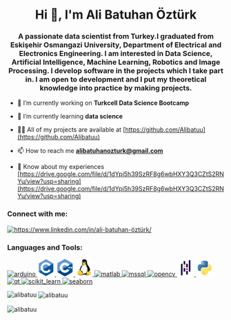 <h1 align="center">Hi 👋, I'm Ali Batuhan Öztürk</h1>
<h3 align="center">A passionate data scientist from Turkey.I graduated from Eskişehir Osmangazi
University, Department of Electrical and Electronics
Engineering. I am interested in Data Science, Artificial Intelligence, Machine Learning, Robotics and Image
Processing. I develop software in the projects which I take part in. I am open to development and I put my theoretical knowledge into practice by making
projects.</h3>

- 🔭 I’m currently working on **Turkcell Data Science Bootcamp**

- 🌱 I’m currently learning **data science**

- 👨‍💻 All of my projects are available at [https://github.com/Alibatuu](https://github.com/Alibatuu)

- 📫 How to reach me **alibatuhanozturk@gmail.com**

- 📄 Know about my experiences [https://drive.google.com/file/d/1dYpi5h39SzRF8g6wbHXY3Q3CZtS2RNYu/view?usp=sharing](https://drive.google.com/file/d/1dYpi5h39SzRF8g6wbHXY3Q3CZtS2RNYu/view?usp=sharing)

<h3 align="left">Connect with me:</h3>
<p align="left">
<a href="https://www.linkedin.com/in/ali-batuhan-öztürk/" target="blank"><img align="center" src="https://raw.githubusercontent.com/rahuldkjain/github-profile-readme-generator/master/src/images/icons/Social/linked-in-alt.svg" alt="https://www.linkedin.com/in/ali-batuhan-öztürk/" height="30" width="40" /></a>
</p>

<h3 align="left">Languages and Tools:</h3>
<p align="left"> <a href="https://www.arduino.cc/" target="_blank" rel="noreferrer"> <img src="https://cdn.worldvectorlogo.com/logos/arduino-1.svg" alt="arduino" width="40" height="40"/> </a> <a href="https://www.cprogramming.com/" target="_blank" rel="noreferrer"> <img src="https://raw.githubusercontent.com/devicons/devicon/master/icons/c/c-original.svg" alt="c" width="40" height="40"/> </a> <a href="https://www.w3schools.com/cpp/" target="_blank" rel="noreferrer"> <img src="https://raw.githubusercontent.com/devicons/devicon/master/icons/cplusplus/cplusplus-original.svg" alt="cplusplus" width="40" height="40"/> </a> <a href="https://www.linux.org/" target="_blank" rel="noreferrer"> <img src="https://raw.githubusercontent.com/devicons/devicon/master/icons/linux/linux-original.svg" alt="linux" width="40" height="40"/> </a> <a href="https://www.mathworks.com/" target="_blank" rel="noreferrer"> <img src="https://upload.wikimedia.org/wikipedia/commons/2/21/Matlab_Logo.png" alt="matlab" width="40" height="40"/> </a> <a href="https://www.microsoft.com/en-us/sql-server" target="_blank" rel="noreferrer"> <img src="https://www.svgrepo.com/show/303229/microsoft-sql-server-logo.svg" alt="mssql" width="40" height="40"/> </a> <a href="https://opencv.org/" target="_blank" rel="noreferrer"> <img src="https://www.vectorlogo.zone/logos/opencv/opencv-icon.svg" alt="opencv" width="40" height="40"/> </a> <a href="https://pandas.pydata.org/" target="_blank" rel="noreferrer"> <img src="https://raw.githubusercontent.com/devicons/devicon/2ae2a900d2f041da66e950e4d48052658d850630/icons/pandas/pandas-original.svg" alt="pandas" width="40" height="40"/> </a> <a href="https://www.python.org" target="_blank" rel="noreferrer"> <img src="https://raw.githubusercontent.com/devicons/devicon/master/icons/python/python-original.svg" alt="python" width="40" height="40"/> </a> <a href="https://www.qt.io/" target="_blank" rel="noreferrer"> <img src="https://upload.wikimedia.org/wikipedia/commons/0/0b/Qt_logo_2016.svg" alt="qt" width="40" height="40"/> </a> <a href="https://scikit-learn.org/" target="_blank" rel="noreferrer"> <img src="https://upload.wikimedia.org/wikipedia/commons/0/05/Scikit_learn_logo_small.svg" alt="scikit_learn" width="40" height="40"/> </a> <a href="https://seaborn.pydata.org/" target="_blank" rel="noreferrer"> <img src="https://seaborn.pydata.org/_images/logo-mark-lightbg.svg" alt="seaborn" width="40" height="40"/> </a> </p>

<p><img align="left" src="https://github-readme-stats.vercel.app/api/top-langs?username=alibatuu&show_icons=true&locale=en&layout=compact" alt="alibatuu" /></p>

<p>&nbsp;<img align="center" src="https://github-readme-stats.vercel.app/api?username=alibatuu&show_icons=true&locale=en" alt="alibatuu" /></p>

<p><img align="center" src="https://github-readme-streak-stats.herokuapp.com/?user=alibatuu&" alt="alibatuu" /></p>
